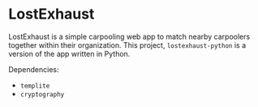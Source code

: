# LostExhaust

LostExhaust is a simple carpooling web app to match nearby carpoolers together within their organization. This project, `lostexhaust-python` is a version of the app written in Python.

Dependencies:
* `templite`
* `cryptography`

